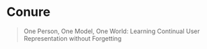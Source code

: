 # Conure

> One Person, One Model, One World: Learning Continual User Representation without Forgetting

